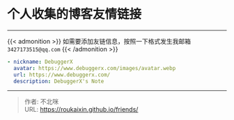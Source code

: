 # 个人收集的博客友情链接


<!-- When you set data `friends.yml` in `yourProject/data/` directory, it will be automatically loaded here. -->
<!-- 在你的项目下创建 data 目录，并在创建 friends.yml 文件，到时候友链会自动去加载数据-->

---

{{< admonition >}} 如需要添加友链信息，按照一下格式发生我邮箱 `3427173515@qq.com` {{< /admonition >}}
```yaml
- nickname: DebuggerX
  avatar: https://www.debuggerx.com/images/avatar.webp
  url: https://www.debuggerx.com/
  description: DebuggerX's Note
```


---

> 作者: 不北咪  
> URL: https://roukaixin.github.io/friends/  


